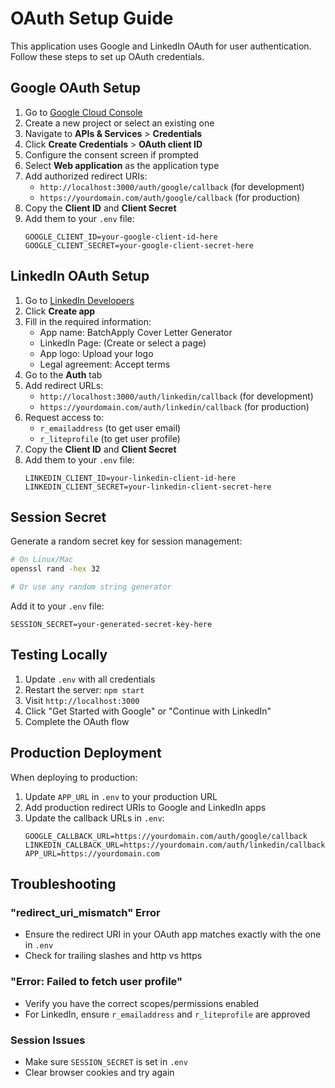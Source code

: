 # OAuth Setup Guide

This application uses Google and LinkedIn OAuth for user authentication. Follow these steps to set up OAuth credentials.

## Google OAuth Setup

1. Go to [Google Cloud Console](https://console.cloud.google.com/)
2. Create a new project or select an existing one
3. Navigate to **APIs & Services** > **Credentials**
4. Click **Create Credentials** > **OAuth client ID**
5. Configure the consent screen if prompted
6. Select **Web application** as the application type
7. Add authorized redirect URIs:
   - `http://localhost:3000/auth/google/callback` (for development)
   - `https://yourdomain.com/auth/google/callback` (for production)
8. Copy the **Client ID** and **Client Secret**
9. Add them to your `.env` file:
   ```
   GOOGLE_CLIENT_ID=your-google-client-id-here
   GOOGLE_CLIENT_SECRET=your-google-client-secret-here
   ```

## LinkedIn OAuth Setup

1. Go to [LinkedIn Developers](https://www.linkedin.com/developers/)
2. Click **Create app**
3. Fill in the required information:
   - App name: BatchApply Cover Letter Generator
   - LinkedIn Page: (Create or select a page)
   - App logo: Upload your logo
   - Legal agreement: Accept terms
4. Go to the **Auth** tab
5. Add redirect URLs:
   - `http://localhost:3000/auth/linkedin/callback` (for development)
   - `https://yourdomain.com/auth/linkedin/callback` (for production)
6. Request access to:
   - `r_emailaddress` (to get user email)
   - `r_liteprofile` (to get user profile)
7. Copy the **Client ID** and **Client Secret**
8. Add them to your `.env` file:
   ```
   LINKEDIN_CLIENT_ID=your-linkedin-client-id-here
   LINKEDIN_CLIENT_SECRET=your-linkedin-client-secret-here
   ```

## Session Secret

Generate a random secret key for session management:

```bash
# On Linux/Mac
openssl rand -hex 32

# Or use any random string generator
```

Add it to your `.env` file:
```
SESSION_SECRET=your-generated-secret-key-here
```

## Testing Locally

1. Update `.env` with all credentials
2. Restart the server: `npm start`
3. Visit `http://localhost:3000`
4. Click "Get Started with Google" or "Continue with LinkedIn"
5. Complete the OAuth flow

## Production Deployment

When deploying to production:

1. Update `APP_URL` in `.env` to your production URL
2. Add production redirect URIs to Google and LinkedIn apps
3. Update the callback URLs in `.env`:
   ```
   GOOGLE_CALLBACK_URL=https://yourdomain.com/auth/google/callback
   LINKEDIN_CALLBACK_URL=https://yourdomain.com/auth/linkedin/callback
   APP_URL=https://yourdomain.com
   ```

## Troubleshooting

### "redirect_uri_mismatch" Error
- Ensure the redirect URI in your OAuth app matches exactly with the one in `.env`
- Check for trailing slashes and http vs https

### "Error: Failed to fetch user profile"
- Verify you have the correct scopes/permissions enabled
- For LinkedIn, ensure `r_emailaddress` and `r_liteprofile` are approved

### Session Issues
- Make sure `SESSION_SECRET` is set in `.env`
- Clear browser cookies and try again
